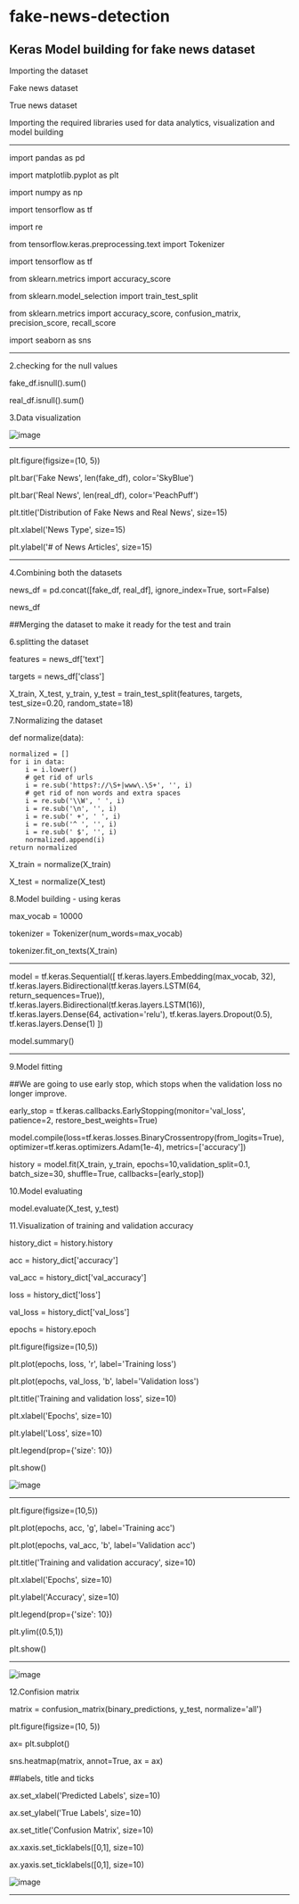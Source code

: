 # fake-news-detection
## Keras Model building for fake news dataset

Importing the dataset

Fake news dataset

True news dataset

Importing the required libraries used for data analytics, visualization and model building

---

import pandas as pd 

import matplotlib.pyplot as plt 

import numpy as np 

import tensorflow as tf 

import re 

from tensorflow.keras.preprocessing.text import Tokenizer

import tensorflow as tf

from sklearn.metrics import accuracy_score

from sklearn.model_selection import train_test_split

from sklearn.metrics import accuracy_score, confusion_matrix, precision_score, recall_score

import seaborn as sns 

---

2.checking for the null values

fake_df.isnull().sum()

real_df.isnull().sum()

3.Data visualization


![image](https://user-images.githubusercontent.com/100121721/166867215-4ca73eda-984a-4a94-863d-06d85ac4d379.png)

---

plt.figure(figsize=(10, 5))

plt.bar('Fake News', len(fake_df), color='SkyBlue')

plt.bar('Real News', len(real_df), color='PeachPuff')

plt.title('Distribution of Fake News and Real News', size=15)

plt.xlabel('News Type', size=15)

plt.ylabel('# of News Articles', size=15)

---


4.Combining both the datasets

news_df = pd.concat([fake_df, real_df], ignore_index=True, sort=False)

news_df

##Merging the dataset to make it ready for the test and train

6.splitting the dataset

features = news_df['text']

targets = news_df['class']

X_train, X_test, y_train, y_test = train_test_split(features, targets, test_size=0.20, random_state=18)

7.Normalizing the dataset

def normalize(data):

    normalized = []
    for i in data:
        i = i.lower()
        # get rid of urls
        i = re.sub('https?://\S+|www\.\S+', '', i)
        # get rid of non words and extra spaces
        i = re.sub('\\W', ' ', i)
        i = re.sub('\n', '', i)
        i = re.sub(' +', ' ', i)
        i = re.sub('^ ', '', i)
        i = re.sub(' $', '', i)
        normalized.append(i)
    return normalized

X_train = normalize(X_train)

X_test = normalize(X_test)

8.Model building - using keras

max_vocab = 10000

tokenizer = Tokenizer(num_words=max_vocab)

tokenizer.fit_on_texts(X_train)

--- 

model = tf.keras.Sequential([
    tf.keras.layers.Embedding(max_vocab, 32),
    tf.keras.layers.Bidirectional(tf.keras.layers.LSTM(64,  return_sequences=True)),
    tf.keras.layers.Bidirectional(tf.keras.layers.LSTM(16)),
    tf.keras.layers.Dense(64, activation='relu'),
    tf.keras.layers.Dropout(0.5),
    tf.keras.layers.Dense(1)
])

model.summary()

---

9.Model fitting

##We are going to use early stop, which stops when the validation loss no longer improve.

early_stop = tf.keras.callbacks.EarlyStopping(monitor='val_loss', patience=2, restore_best_weights=True)

model.compile(loss=tf.keras.losses.BinaryCrossentropy(from_logits=True),
              optimizer=tf.keras.optimizers.Adam(1e-4),
              metrics=['accuracy'])

history = model.fit(X_train, y_train, epochs=10,validation_split=0.1, batch_size=30, shuffle=True, callbacks=[early_stop])


10.Model evaluating

model.evaluate(X_test, y_test)


11.Visualization of training and validation accuracy

history_dict = history.history

acc = history_dict['accuracy']

val_acc = history_dict['val_accuracy']

loss = history_dict['loss']

val_loss = history_dict['val_loss']

epochs = history.epoch

plt.figure(figsize=(10,5))

plt.plot(epochs, loss, 'r', label='Training loss')

plt.plot(epochs, val_loss, 'b', label='Validation loss')

plt.title('Training and validation loss', size=10)

plt.xlabel('Epochs', size=10)

plt.ylabel('Loss', size=10)

plt.legend(prop={'size': 10})

plt.show()

![image](https://user-images.githubusercontent.com/100121721/166866999-67512e5c-78c9-48b9-8b17-f7592a9cd1c1.png)

---

plt.figure(figsize=(10,5))

plt.plot(epochs, acc, 'g', label='Training acc')

plt.plot(epochs, val_acc, 'b', label='Validation acc')

plt.title('Training and validation accuracy', size=10)

plt.xlabel('Epochs', size=10)

plt.ylabel('Accuracy', size=10)

plt.legend(prop={'size': 10})

plt.ylim((0.5,1))

plt.show()

---
![image](https://user-images.githubusercontent.com/100121721/166866982-f450d4b6-3014-4e94-8602-35747b31957f.png)


12.Confision matrix

matrix = confusion_matrix(binary_predictions, y_test, normalize='all')

plt.figure(figsize=(10, 5))

ax= plt.subplot()

sns.heatmap(matrix, annot=True, ax = ax)

##labels, title and ticks

ax.set_xlabel('Predicted Labels', size=10)

ax.set_ylabel('True Labels', size=10)

ax.set_title('Confusion Matrix', size=10) 

ax.xaxis.set_ticklabels([0,1], size=10)

ax.yaxis.set_ticklabels([0,1], size=10)

![image](https://user-images.githubusercontent.com/100121721/166867100-f568903a-5af8-4e45-986b-81db9b2aaefb.png)


---
